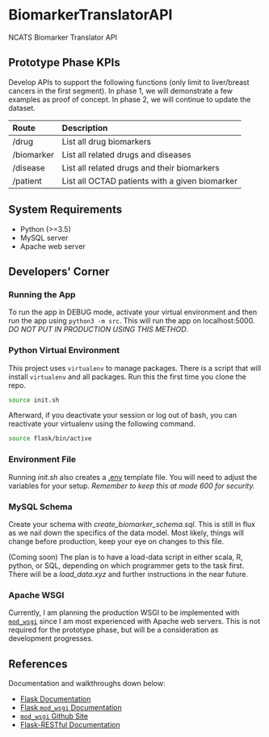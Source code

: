 # BiomarkerTranslatorAPI

NCATS Biomarker Translator API

## Prototype Phase KPIs

Develop APIs to support the following functions (only limit to liver/breast
cancers in the first segment). In phase 1, we will demonstrate a few examples as
proof of concept. In phase 2, we will continue to update the dataset.

| Route                | Description                                     |
|:---------------------|:------------------------------------------------|
| /drug                | List all drug biomarkers                        |
| /biomarker           | List all related drugs and diseases             |
| /disease             | List all related drugs and their biomarkers     |
| /patient             | List all OCTAD patients with a given biomarker  |

## System Requirements

- Python (>=3.5)
- MySQL server
- Apache web server

## Developers' Corner

### Running the App

To run the app in DEBUG mode, activate your virtual environment and
then run the app using `python3 -m src`. This will run the app on
localhost:5000. _DO NOT PUT IN PRODUCTION USING THIS METHOD_.

### Python Virtual Environment

This project uses `virtualenv` to manage packages. There is a script that
will install `virtualenv` and all packages. Run this the first time you clone
the repo.

```bash
source init.sh
```

Afterward, if you deactivate your session or log out of bash, you can
reactivate your virtualenv using the following command.

```bash
source flask/bin/active
```

### Environment File

Running _init.sh_ also creates a [.env](https://pypi.org/project/python-dotenv/)
template file. You will need to adjust the variables for your setup.
_Remember to keep this at mode 600 for security._

### MySQL Schema

Create your schema with _create_biomarker_schema.sql_. This is still in flux
as we nail down the specifics of the data model. Most likely, things will change
before production, keep your eye on changes to this file.

(Coming soon) The plan is to have a load-data script in either scala, R, python, or SQL, depending
on which programmer gets to the task first. There will be a _load_data.xyz_ and further
instructions in the near future.

### Apache WSGI

Currently, I am planning the production WSGI to be implemented with
[`mod_wsgi`](https://flask.palletsprojects.com/en/1.1.x/deploying/mod_wsgi/)
since I am most experienced with Apache web servers. This is not required for
the prototype phase, but will be a consideration as development progresses.

## References

Documentation and walkthroughs down below:

- [Flask Documentation](https://flask.palletsprojects.com/en/1.1.x/)
- [Flask `mod_wsgi` Documentation](https://flask.palletsprojects.com/en/1.1.x/deploying/mod_wsgi/)
- [`mod_wsgi` Github Site](https://github.com/GrahamDumpleton/mod_wsgi)
- [Flask-RESTful Documentation](https://flask-restful.readthedocs.io/en/latest/)
